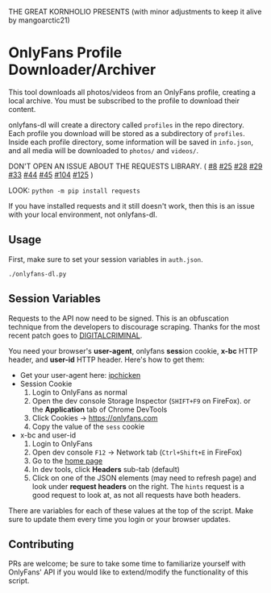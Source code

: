 THE GREAT KORNHOLIO PRESENTS (with minor adjustments to keep it alive by mangoarctic21)

# OnlyFans Profile Downloader/Archiver
This tool downloads all photos/videos from an OnlyFans profile, creating a local archive.
You must be subscribed to the profile to download their content.

onlyfans-dl will create a directory called `profiles` in the repo directory. 
Each profile you download will be stored as a subdirectory of `profiles`.
Inside each profile directory, some information will be saved in `info.json`,
and all media will be downloaded to `photos/` and `videos/`.

DON'T OPEN AN ISSUE ABOUT THE REQUESTS LIBRARY. ( 
[#8](https://github.com/k0rnh0li0/onlyfans-dl/issues/8)
[#25](https://github.com/k0rnh0li0/onlyfans-dl/issues/25)
[#28](https://github.com/k0rnh0li0/onlyfans-dl/issues/28)
[#29](https://github.com/k0rnh0li0/onlyfans-dl/issues/29)
[#33](https://github.com/k0rnh0li0/onlyfans-dl/issues/33)
[#44](https://github.com/k0rnh0li0/onlyfans-dl/issues/44)
[#45](https://github.com/k0rnh0li0/onlyfans-dl/issues/45)
[#104](https://github.com/k0rnh0li0/onlyfans-dl/issues/104)
[#125](https://github.com/k0rnh0li0/onlyfans-dl/issues/125)
)

LOOK: `python -m pip install requests`

If you have installed requests and it still doesn't work, then this is an issue with your local environment, not onlyfans-dl.

## Usage
First, make sure to set your session variables in `auth.json`.

`./onlyfans-dl.py`

## Session Variables
Requests to the API now need to be signed. This is an obfuscation technique from the developers to discourage scraping. Thanks for the most recent patch goes to [DIGITALCRIMINAL](https://github.com/DIGITALCRIMINAL/OnlyFans).

You need your browser's __user-agent__, onlyfans **sess**ion cookie, __x-bc__ HTTP header, and **user-id** HTTP header. Here's how to get them:

- Get your user-agent here: [ipchicken](https://ipchicken.com/)
- Session Cookie
  1. Login to OnlyFans as normal
  2. Open the dev console Storage Inspector (`SHIFT+F9` on FireFox). or the __Application__ tab of Chrome DevTools
  3. Click Cookies -> https://onlyfans.com
  4. Copy the value of the `sess` cookie
- x-bc and user-id
  1. Login to OnlyFans
  2. Open dev console `F12` -> Network tab (`Ctrl+Shift+E` in FireFox)
  3. Go to the [home page](https://onlyfans.com/)
  4. In dev tools, click __Headers__ sub-tab (default)
  5. Click on one of the JSON elements (may need to refresh page) and look under __request headers__ on the right. The `hints` request is a good request to look at, as not all requests have both headers.

There are variables for each of these values at the top of the script. Make sure to update them every time you login or your browser updates.

## Contributing

PRs are welcome; be sure to take some time to familiarize yourself with OnlyFans' API if
you would like to extend/modify the functionality of this script.

